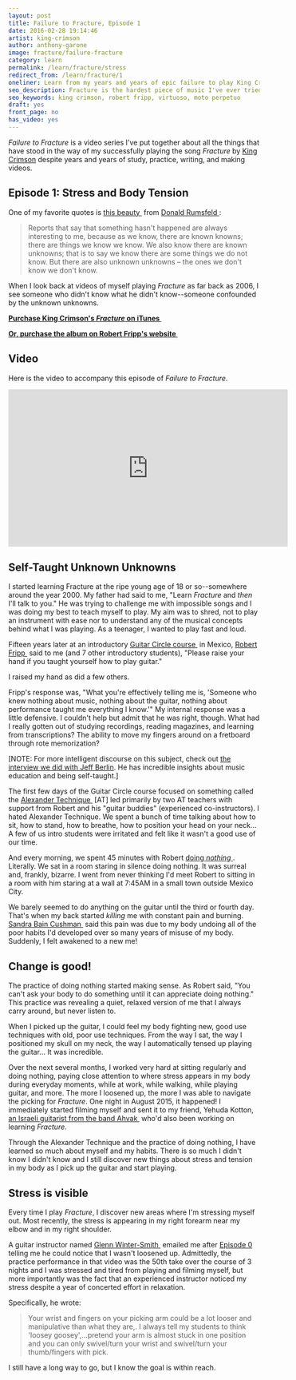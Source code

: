 ```yaml
---
layout: post
title: Failure to Fracture, Episode 1
date: 2016-02-28 19:14:46
artist: king-crimson
author: anthony-garone
image: fracture/failure-fracture
category: learn
permalink: /learn/fracture/stress
redirect_from: /learn/fracture/1
oneliner: Learn from my years and years of epic failure to play King Crimson's "Fracture."
seo_description: Fracture is the hardest piece of music I've ever tried to learn. This episode focuses on stress and tension in the body.
seo_keywords: king crimson, robert fripp, virtuoso, moto perpetuo
draft: yes
front_page: no
has_video: yes
---
```

*Failure to Fracture* is a video series I've put together about all the things that have stood in the way of my successfully playing the song *Fracture* by [King Crimson](/discover/king-crimson) despite years and years of study, practice, writing, and making videos.

## Episode 1: Stress and Body Tension

One of my favorite quotes is [this beauty&nbsp;<i class="non-mwm fa fa-external-link-square"></i>](https://en.wikipedia.org/wiki/There_are_known_knowns) from [Donald Rumsfeld&nbsp;<i class="non-mwm fa fa-external-link-square"></i>](https://en.wikipedia.org/wiki/Donald_Rumsfeld):

> Reports that say that something hasn't happened are always interesting to me, because as we know, there are known knowns; there are things we know we know. We also know there are known unknowns; that is to say we know there are some things we do not know. But there are also unknown unknowns – the ones we don't know we don't know.

When I look back at videos of myself playing *Fracture* as far back as 2006, I see someone who didn't know what he didn't know--someone confounded by the unknown unknowns.

**[Purchase King Crimson's *Fracture* on iTunes&nbsp;<i class="non-mwm fa fa-external-link-square"></i>](https://itunes.apple.com/us/album/fracture/id978457922?i=978458012)**

**[Or, purchase the album on Robert Fripp's website&nbsp;<i class="non-mwm fa fa-external-link-square"></i>](http://store.nexternal.com/dgm/starless-and-bible-black-c228.aspx)**

## Video

Here is the video to accompany this episode of *Failure to Fracture*.

<div class="video-wrapper"><iframe width="560" height="315" src="https://www.youtube.com/embed/x5LPldcjeH0" frameborder="0" allowfullscreen></iframe></div>

## Self-Taught Unknown Unknowns

I started learning Fracture at the ripe young age of 18 or so--somewhere around the year 2000. My father had said to me, "Learn *Fracture* and *then* I'll talk to you." He was trying to challenge me with impossible songs and I was doing my best to teach myself to play. My aim was to shred, not to play an instrument with ease nor to understand any of the musical concepts behind what I was playing. As a teenager, I wanted to play fast and loud.

Fifteen years later at an introductory [Guitar Circle course&nbsp;<i class="non-mwm fa fa-external-link-square"></i>](https://en.wikipedia.org/wiki/Guitar_Craft) in Mexico, [Robert Fripp&nbsp;<i class="non-mwm fa fa-external-link-square"></i>](https://en.wikipedia.org/wiki/Robert_Fripp) said to me (and 7 other introductory students), "Please raise your hand if you taught yourself how to play guitar."

I raised my hand as did a few others.

Fripp's response was, "What you're effectively telling me is, 'Someone who knew nothing about music, nothing about the guitar, nothing about performance taught me everything I know.'" My internal response was a little defensive. I couldn't help but admit that he was right, though. What had I really gotten out of studying recordings, reading magazines, and learning from transcriptions? The ability to move my fingers around on a fretboard through rote memorization?

[NOTE: For more intelligent discourse on this subject, check out [the interview we did with Jeff Berlin](/interview/jeff-berlin). He has incredible insights about music education and being self-taught.]

The first few days of the Guitar Circle course focused on something called the [Alexander Technique&nbsp;<i class="non-mwm fa fa-external-link-square"></i>](https://en.wikipedia.org/wiki/Alexander_technique) [AT] led primarily by two AT teachers with support from Robert and his "guitar buddies" (experienced co-instructors). I hated Alexander Technique. We spent a bunch of time talking about how to sit, how to stand, how to breathe, how to position your head on your neck... A few of us intro students were irritated and felt like it wasn't a good use of our time.

And every morning, we spent 45 minutes with Robert [doing *nothing*&nbsp;<i class="non-mwm fa fa-external-link-square"></i>](https://www.dgmlive.com/diaries.htm?diarist=3&entry=4424). Literally. We sat in a room staring in silence doing nothing. It was surreal and, frankly, bizarre. I went from never thinking I'd meet Robert to sitting in a room with him staring at a wall at 7:45AM in a small town outside Mexico City.

We barely seemed to do anything on the guitar until the third or fourth day. That's when my back started *killing* me with constant pain and burning. [Sandra Bain Cushman&nbsp;<i class="non-mwm fa fa-external-link-square"></i>](http://sandrabaincushman.com/) said this pain was due to my body undoing all of the poor habits I'd developed over so many years of misuse of my body. Suddenly, I felt awakened to a new me!

## Change is good!

The practice of doing nothing started making sense. As Robert said, "You can't ask your body to do something until it can appreciate doing nothing." This practice was revealing a quiet, relaxed version of me that I always carry around, but never listen to.

When I picked up the guitar, I could feel my body fighting new, good use techniques with old, poor use techniques. From the way I sat, the way I positioned my skull on my neck, the way I automatically tensed up playing the guitar... It was incredible.

Over the next several months, I worked very hard at sitting regularly and doing nothing, paying close attention to where stress appears in my body during everyday moments, while at work, while walking, while playing guitar, and more. The more I loosened up, the more I was able to navigate the picking for *Fracture*. One night in August 2015, it happened! I immediately started filming myself and sent it to my friend, Yehuda Kotton, [an Israeli guitarist from the band Ahvak&nbsp;<i class="non-mwm fa fa-external-link-square"></i>](https://www.youtube.com/watch?v=uiX_ewhngbA) who'd also been working on learning *Fracture*.

Through the Alexander Technique and the practice of doing nothing, I have learned so much about myself and my habits. There is so much I didn't know I didn't know and I still discover new things about stress and tension in my body as I pick up the guitar and start playing.

## Stress is visible

Every time I play *Fracture*, I discover new areas where I'm stressing myself out. Most recently, the stress is appearing in my right forearm near my elbow and in my right shoulder.

A guitar instructor named [Glenn Winter-Smith&nbsp;<i class="non-mwm fa fa-external-link-square"></i>](https://www.reverbnation.com/glennwintersmith) emailed me after [Episode 0](/learn/fracture) telling me he could notice that I wasn't loosened up. Admittedly, the practice performance in that video was the 50th take over the course of 3 nights and I was stressed and tired from playing and filming myself, but more importantly was the fact that an experienced instructor noticed my stress despite a year of concerted effort in relaxation.

Specifically, he wrote:

> Your wrist and fingers on your picking arm could be a lot looser and manipulative than what they are,. I always tell my students to think 'loosey goosey',...pretend your arm is almost stuck in one position and you can only swivel/turn your wrist and swivel/turn your thumb/fingers with pick.

I still have a long way to go, but I know the goal is within reach.
